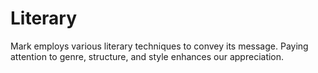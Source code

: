 # Literary

Mark employs various literary techniques to convey its message. Paying attention to genre, structure, and style enhances our appreciation.


